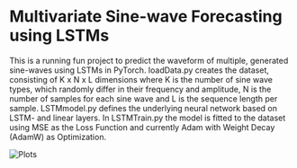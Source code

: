 # Multivariate Sine-wave Forecasting using LSTMs
This is a running fun project to predict the waveform of multiple, generated sine-waves using LSTMs in PyTorch. loadData.py creates the dataset, consisting of K x N x L dimensions where K is the number of sine wave types, which randomly differ in their frequency and amplitude, N is the number of samples for each sine wave and L is the sequence length per sample. LSTMmodel.py defines the underlying neural network based on LSTM- and linear layers. In LSTMTrain.py the model is fitted to the dataset using MSE as the Loss Function and currently Adam with Weight Decay (AdamW) as Optimization.

![Plots](https://user-images.githubusercontent.com/56418155/152160733-00fbf8ad-90df-4e20-ad87-a4204edf6cc9.png)
